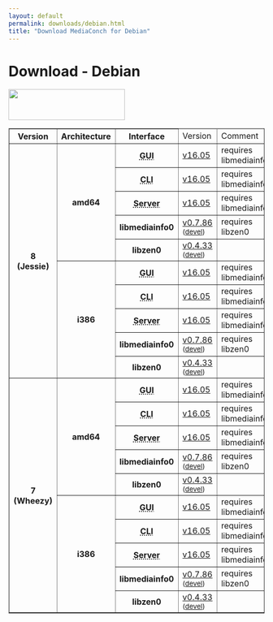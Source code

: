 ```yaml
---
layout: default
permalink: downloads/debian.html
title: "Download MediaConch for Debian"
---
```


# Download - Debian

<img src="/MediaConch/images/Debian.png" width="229" height="61"><br />

<table border="1">
<thead>
<tr class="table-header">
    <th>Version</th>
    <th>Architecture</th>
    <th>Interface</th>
    <td>Version</td>
    <td>Comment</td>
</tr>
</thead>
<tbody>

<tr>
	<th rowspan="10">8 (Jessie)</th>
    <th rowspan="5" id="8.amd64">amd64</th>
    <th><abbr title="Graphical User Interface">GUI</abbr></th>
    <td><a href="//mediaarea.net/download/binary/mediaconch-gui/16.05/mediaconch-gui_16.05-1_amd64.Debian_8.0.deb">v16.05</a></td>
    <td>requires libmediainfo0</td>
</tr>
<tr>
    <th><abbr title="Command Line Interface">CLI</abbr></th>
    <td><a href="//mediaarea.net/download/binary/mediaconch/16.05/mediaconch_16.05-1_amd64.Debian_8.0.deb">v16.05</a></td>
    <td>requires libmediainfo0</td>
</tr>
<tr>
    <th><abbr title="Server">Server</abbr></th>
    <td><a href="//mediaarea.net/download/binary/mediaconch-server/16.05/mediaconch-server_16.05-1_amd64.Debian_8.0.deb">v16.05</a></td>
    <td>requires libmediainfo0</td>
</tr>
<tr>
    <th>libmediainfo0</th>
    <td><a href="//mediaarea.net/download/binary/libmediainfo0/0.7.86/libmediainfo0_0.7.86-1_amd64.Debian_8.0.deb">v0.7.86</a> <small>(<a href="//mediaarea.net/download/binary/libmediainfo0/0.7.86/libmediainfo-dev_0.7.86-1_amd64.Debian_8.0.deb">devel</a>)</small></td>
    <td>requires libzen0</td>
</tr>
<tr>
    <th>libzen0</th>
    <td><a href="//mediaarea.net/download/binary/libzen0/0.4.33/libzen0_0.4.33-1_amd64.Debian_8.0.deb">v0.4.33</a> <small>(<a href="//mediaarea.net/download/binary/libzen0/0.4.33/libzen-dev_0.4.33-1_amd64.Debian_8.0.deb">devel</a>)</small></td>
    <td>&nbsp;</td>
</tr>
<tr>
    <th rowspan="5" id="8.i386">i386</th>
    <th><abbr title="Graphical User Interface">GUI</abbr></th>
    <td><a href="//mediaarea.net/download/binary/mediaconch-gui/16.05/mediaconch-gui_16.05-1_i386.Debian_8.0.deb">v16.05</a></td>
    <td>requires libmediainfo0</td>
</tr>
<tr>
    <th><abbr title="Command Line Interface">CLI</abbr></th>
    <td><a href="//mediaarea.net/download/binary/mediaconch/16.05/mediaconch_16.05-1_i386.Debian_8.0.deb">v16.05</a></td>
    <td>requires libmediainfo0</td>
</tr>
<tr>
    <th><abbr title="Server">Server</abbr></th>
    <td><a href="//mediaarea.net/download/binary/mediaconch-server/16.05/mediaconch-server_16.05-1_i386.Debian_8.0.deb">v16.05</a></td>
    <td>requires libmediainfo0</td>
</tr>
<tr>
    <th>libmediainfo0</th>
    <td><a href="//mediaarea.net/download/binary/libmediainfo0/0.7.86/libmediainfo0_0.7.86-1_i386.Debian_8.0.deb">v0.7.86</a> <small>(<a href="//mediaarea.net/download/binary/libmediainfo0/0.7.86/libmediainfo-dev_0.7.86-1_i386.Debian_8.0.deb">devel</a>)</small></td>
    <td>requires libzen0</td>
</tr>
<tr>
    <th>libzen0</th>
    <td><a href="//mediaarea.net/download/binary/libzen0/0.4.33/libzen0_0.4.33-1_i386.Debian_8.0.deb">v0.4.33</a> <small>(<a href="//mediaarea.net/download/binary/libzen0/0.4.33/libzen-dev_0.4.33-1_i386.Debian_8.0.deb">devel</a>)</small></td>
    <td>&nbsp;</td>
</tr>
<tr>
	<th rowspan="10">7 (Wheezy)</th>
    <th rowspan="5" id="7.amd64">amd64</th>
    <th><abbr title="Graphical User Interface">GUI</abbr></th>
    <td><a href="//mediaarea.net/download/binary/mediaconch-gui/16.05/mediaconch-gui_16.05-1_amd64.Debian_7.0.deb">v16.05</a></td>
    <td>requires libmediainfo0</td>
</tr>
<tr>
    <th><abbr title="Command Line Interface">CLI</abbr></th>
    <td><a href="//mediaarea.net/download/binary/mediaconch/16.05/mediaconch_16.05-1_amd64.Debian_7.0.deb">v16.05</a></td>
    <td>requires libmediainfo0</td>
</tr>
<tr>
    <th><abbr title="Server">Server</abbr></th>
    <td><a href="//mediaarea.net/download/binary/mediaconch-server/16.05/mediaconch-server_16.05-1_amd64.Debian_7.0.deb">v16.05</a></td>
    <td>requires libmediainfo0</td>
</tr>
<tr>
    <th>libmediainfo0</th>
    <td><a href="//mediaarea.net/download/binary/libmediainfo0/0.7.86/libmediainfo0_0.7.86-1_amd64.Debian_7.0.deb">v0.7.86</a> <small>(<a href="//mediaarea.net/download/binary/libmediainfo0/0.7.86/libmediainfo-dev_0.7.86-1_amd64.Debian_7.0.deb">devel</a>)</small></td>
    <td>requires libzen0</td>
</tr>
<tr>
    <th>libzen0</th>
    <td><a href="//mediaarea.net/download/binary/libzen0/0.4.33/libzen0_0.4.33-1_amd64.Debian_7.0.deb">v0.4.33</a> <small>(<a href="//mediaarea.net/download/binary/libzen0/0.4.33/libzen-dev_0.4.33-1_amd64.Debian_7.0.deb">devel</a>)</small></td>
    <td>&nbsp;</td>
</tr>
<tr>
    <th rowspan="5" id="7.i386">i386</th>
    <th><abbr title="Graphical User Interface">GUI</abbr></th>
    <td><a href="//mediaarea.net/download/binary/mediaconch-gui/16.05/mediaconch-gui_16.05-1_i386.Debian_7.0.deb">v16.05</a></td>
    <td>requires libmediainfo0</td>
</tr>
<tr>
    <th><abbr title="Command Line Interface">CLI</abbr></th>
    <td><a href="//mediaarea.net/download/binary/mediaconch/16.05/mediaconch_16.05-1_i386.Debian_7.0.deb">v16.05</a></td>
    <td>requires libmediainfo0</td>
</tr>
<tr>
    <th><abbr title="Server">Server</abbr></th>
    <td><a href="//mediaarea.net/download/binary/mediaconch-server/16.05/mediaconch-server_16.05-1_i386.Debian_7.0.deb">v16.05</a></td>
    <td>requires libmediainfo0</td>
</tr>
<tr>
    <th>libmediainfo0</th>
    <td><a href="//mediaarea.net/download/binary/libmediainfo0/0.7.86/libmediainfo0_0.7.86-1_i386.Debian_7.0.deb">v0.7.86</a> <small>(<a href="//mediaarea.net/download/binary/libmediainfo0/0.7.86/libmediainfo-dev_0.7.86-1_i386.Debian_7.0.deb">devel</a>)</small></td>
    <td>requires libzen0</td>
</tr>
<tr>
    <th>libzen0</th>
    <td><a href="//mediaarea.net/download/binary/libzen0/0.4.33/libzen0_0.4.33-1_i386.Debian_7.0.deb">v0.4.33</a> <small>(<a href="//mediaarea.net/download/binary/libzen0/0.4.33/libzen-dev_0.4.33-1_i386.Debian_7.0.deb">devel</a>)</small></td>
    <td>&nbsp;</td>
</tr>
</tbody>
</table>
